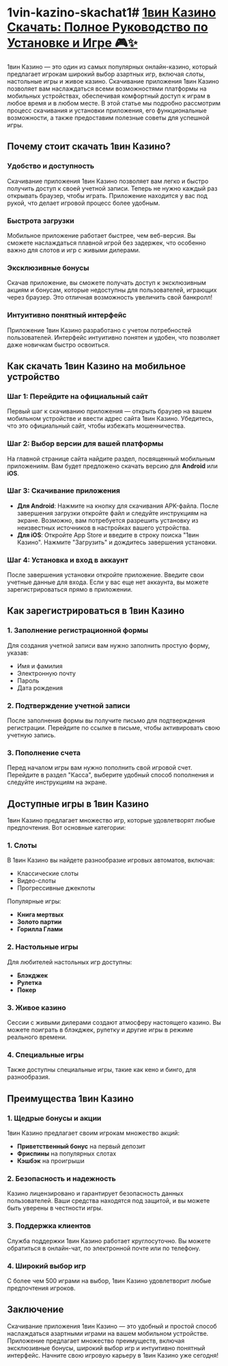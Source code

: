 # 1vin-kazino-skachat1# [1вин Казино Скачать: Полное Руководство по Установке и Игрe 🎮✨](https://brandplay.link/9sD8CZLQ)

1вин Казино — это один из самых популярных онлайн-казино, который предлагает игрокам широкий выбор азартных игр, включая слоты, настольные игры и живое казино. Скачивание приложения 1вин Казино позволяет вам наслаждаться всеми возможностями платформы на мобильных устройствах, обеспечивая комфортный доступ к играм в любое время и в любом месте. В этой статье мы подробно рассмотрим процесс скачивания и установки приложения, его функциональные возможности, а также предоставим полезные советы для успешной игры.

## Почему стоит скачать 1вин Казино?

### Удобство и доступность

Скачивание приложения 1вин Казино позволяет вам легко и быстро получить доступ к своей учетной записи. Теперь не нужно каждый раз открывать браузер, чтобы играть. Приложение находится у вас под рукой, что делает игровой процесс более удобным.

### Быстрота загрузки

Мобильное приложение работает быстрее, чем веб-версия. Вы сможете наслаждаться плавной игрой без задержек, что особенно важно для слотов и игр с живыми дилерами.

### Эксклюзивные бонусы

Скачав приложение, вы сможете получать доступ к эксклюзивным акциям и бонусам, которые недоступны для пользователей, играющих через браузер. Это отличная возможность увеличить свой банкролл!

### Интуитивно понятный интерфейс

Приложение 1вин Казино разработано с учетом потребностей пользователей. Интерфейс интуитивно понятен и удобен, что позволяет даже новичкам быстро освоиться.

## Как скачать 1вин Казино на мобильное устройство

### Шаг 1: Перейдите на официальный сайт

Первый шаг к скачиванию приложения — открыть браузер на вашем мобильном устройстве и ввести адрес сайта 1вин Казино. Убедитесь, что это официальный сайт, чтобы избежать мошенничества.

### Шаг 2: Выбор версии для вашей платформы

На главной странице сайта найдите раздел, посвященный мобильным приложениям. Вам будет предложено скачать версию для **Android** или **iOS**.

### Шаг 3: Скачивание приложения

* **Для Android**: Нажмите на кнопку для скачивания APK-файла. После завершения загрузки откройте файл и следуйте инструкциям на экране. Возможно, вам потребуется разрешить установку из неизвестных источников в настройках вашего устройства.
* **Для iOS**: Откройте App Store и введите в строку поиска "1вин Казино". Нажмите "Загрузить" и дождитесь завершения установки.

### Шаг 4: Установка и вход в аккаунт

После завершения установки откройте приложение. Введите свои учетные данные для входа. Если у вас еще нет аккаунта, вы можете зарегистрироваться прямо в приложении.

## Как зарегистрироваться в 1вин Казино

### 1. Заполнение регистрационной формы

Для создания учетной записи вам нужно заполнить простую форму, указав:

* Имя и фамилия
* Электронную почту
* Пароль
* Дата рождения

### 2. Подтверждение учетной записи

После заполнения формы вы получите письмо для подтверждения регистрации. Перейдите по ссылке в письме, чтобы активировать свою учетную запись.

### 3. Пополнение счета

Перед началом игры вам нужно пополнить свой игровой счет. Перейдите в раздел "Касса", выберите удобный способ пополнения и следуйте инструкциям на экране.

## Доступные игры в 1вин Казино

1вин Казино предлагает множество игр, которые удовлетворят любые предпочтения. Вот основные категории:

### 1. Слоты

В 1вин Казино вы найдете разнообразие игровых автоматов, включая:

* Классические слоты
* Видео-слоты
* Прогрессивные джекпоты

Популярные игры:

* **Книга мертвых**
* **Золото партии**
* **Горилла Глами**

### 2. Настольные игры

Для любителей настольных игр доступны:

* **Блэкджек**
* **Рулетка**
* **Покер**

### 3. Живое казино

Сессии с живыми дилерами создают атмосферу настоящего казино. Вы можете поиграть в блэкджек, рулетку и другие игры в режиме реального времени.

### 4. Специальные игры

Также доступны специальные игры, такие как кено и бинго, для разнообразия.

## Преимущества 1вин Казино

### 1. Щедрые бонусы и акции

1вин Казино предлагает своим игрокам множество акций:

* **Приветственный бонус** на первый депозит
* **Фриспины** на популярных слотах
* **Кэшбэк** на проигрыши

### 2. Безопасность и надежность

Казино лицензировано и гарантирует безопасность данных пользователей. Ваши средства находятся под защитой, и вы можете быть уверены в честности игры.

### 3. Поддержка клиентов

Служба поддержки 1вин Казино работает круглосуточно. Вы можете обратиться в онлайн-чат, по электронной почте или по телефону.

### 4. Широкий выбор игр

С более чем 500 играми на выбор, 1вин Казино удовлетворит любые предпочтения игроков.

## Заключение

Скачивание приложения 1вин Казино — это удобный и простой способ наслаждаться азартными играми на вашем мобильном устройстве. Приложение предлагает множество преимуществ, включая эксклюзивные бонусы, широкий выбор игр и интуитивно понятный интерфейс. Начните свою игровую карьеру в 1вин Казино уже сегодня!

